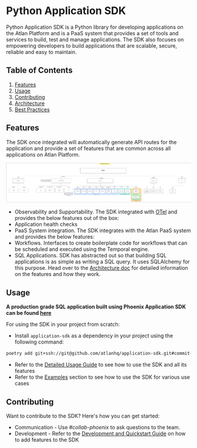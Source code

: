 # Python Application SDK

Python Application SDK is a Python library for developing applications on the Atlan Platform and is a PaaS system that provides a set of tools and services to build, test and manage applications.
The SDK also focuses on empowering developers to build applications that are scalable, secure, reliable and easy to maintain.  


## Table of Contents
1. [Features](#features)
2. [Usage](#usage)
3. [Contributing](#contributing)
4. [Architecture](./docs/ARCHITECTURE.md)
5. [Best Practices](./docs/BEST_PRACTICES.md)


## Features
The SDK once integrated will automatically generate API routes for the application and provide a set of features that are common across all applications on Atlan Platform.

![SDK Features](./docs/images/Phoenix%20-%20SDK%20Featureset.png)

- Observability and Supportability. The SDK integrated with [OTel](https://opentelemetry.io/) and provides the below features out of the box:
- Application health checks
- PaaS System integration. The SDK integrates with the Atlan PaaS system and provides the below features:
- Workflows. Interfaces to create boilerplate code for workflows that can be scheduled and executed using the Temporal engine.
- SQL Applications. SDK has abstracted out so that building SQL applications is as simple as writing a SQL query. It uses SQLAlchemy for this purpose.
Head over to the [Architecture doc](./docs/ARCHITECTURE.md) for detailed information on the features and how they work.

## Usage
**A production grade SQL application built using Phoenix Application SDK can be found [here](https://github.com/atlanhq/phoenix-postgres-app)**

For using the SDK in your project from scratch:
- Install `application-sdk` as a dependency in your project using the following command:
```bash
poetry add git+ssh://git@github.com/atlanhq/application-sdk.git#commit-hash
```
- Refer to the [Detailed Usage Guide](./docs/USAGE.md) to see how to use the SDK and all its features
- Refer to the [Examples](./examples/README.md) section to see how to use the SDK for various use cases

## Contributing
Want to contribute to the SDK? Here's how you can get started:
- Communication - Use _#collab-phoenix_ to ask questions to the team.
- Development - Refer to the [Development and Quickstart Guide](./docs/DEVELOPMENT.md) on how to add features to the SDK
